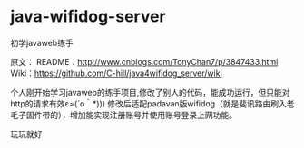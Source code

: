 # java-wifidog-server
初学javaweb练手

原文：
README：http://www.cnblogs.com/TonyChan7/p/3847433.html<br>
Wiki：https://github.com/C-hill/java4wifidog_server/wiki




个人刚开始学习javaweb的练手项目,修改了别人的代码，能成功运行，但只能对http的请求有效ε=(´ο｀*)))
修改后适配padavan版wifidog（就是斐讯路由刷入老毛子固件带的），增加能实现注册账号并使用账号登录上网功能。

玩玩就好
